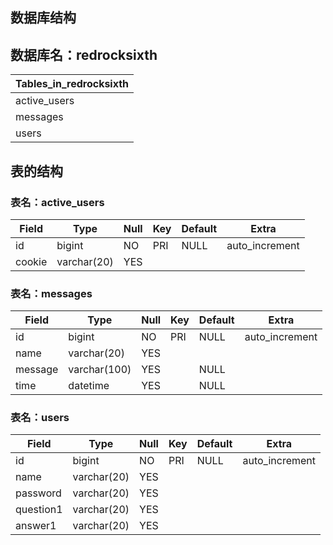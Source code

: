 ## 数据库结构

## 数据库名：redrocksixth

| Tables_in_redrocksixth |
| --- |
| active_users |
| messages |
| users |

## 表的结构

### 表名：active_users

| Field | Type | Null | Key | Default | Extra |
| --- | --- | --- | --- | --- | --- |
| id | bigint | NO | PRI | NULL | auto_increment |
| cookie | varchar(20) | YES  |  |  |  |

### 表名：messages

| Field   | Type         | Null | Key | Default | Extra          |
| --- | --- | --- | --- | --- | --- |
| id | bigint | NO | PRI | NULL | auto_increment |
| name | varchar(20)  | YES  |  |  |  |
| message | varchar(100) | YES  |  | NULL |  |
| time    | datetime     | YES  |  | NULL |  |

### 表名：users

| Field | Type | Null | Key | Default | Extra |
| --- | --- | --- | --- | --- | --- |
| id | bigint | NO | PRI | NULL | auto_increment |
| name | varchar(20) | YES |  |  |  |
| password | varchar(20) | YES |  |  |  |
| question1 | varchar(20) | YES |  |  |  |
| answer1 | varchar(20) | YES |  |  |  |
